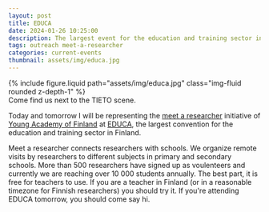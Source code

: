 ```yaml
---
layout: post
title: EDUCA
date: 2024-01-26 10:25:00
description: The largest event for the education and training sector in Finland
tags: outreach meet-a-researcher
categories: current-events
thumbnail: assets/img/educa.jpg
---
```


<div class="row mt-3">
    <div class="col-sm mt-3 mt-md-0">
        {% include figure.liquid path="assets/img/educa.jpg" class="img-fluid rounded z-depth-1" %}
    </div>
</div>
<div class="caption">
    Come find us next to the TIETO scene. 
</div>

Today and tomorrow I will be representing the [meet a researcher](https://nuortentiedeakatemia.fi/en/meet-a-researcher/) initiative of [Young Academy of Finland](https://nuortentiedeakatemia.fi/en/) at
[EDUCA](https://educa.messukeskus.com/?lang=en), the largest convention for the education and training sector in Finland.

Meet a researcher connects researchers with schools. We organize remote visits by researchers to different subjects in primary and secondary schools. More than 500 researchers have signed up as voulenteers and currently we are reaching over 10 000 students annually. The best part, it is free for teachers to use. If you are a teacher in Finland (or in a reasonable timezone for Finnish researchers) you should try it. If you're attending EDUCA tomorrow, you should come say hi.
